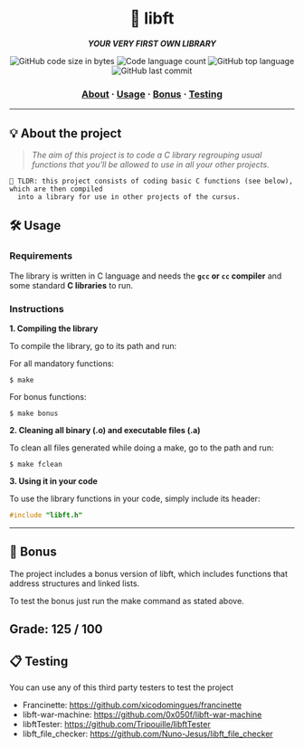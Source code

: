 <h1 align="center">
	🧰 libft
</h1>

<p align="center">
	<b><i>YOUR VERY FIRST OWN LIBRARY</i></b><br>
</p>

<p align="center">
	<img alt="GitHub code size in bytes" src="https://img.shields.io/github/languages/code-size/RnSiilva/42_libft?color=lightblue" />
	<img alt="Code language count" src="https://img.shields.io/github/languages/count/RnSiilva/42_libft?color=yellow" />
	<img alt="GitHub top language" src="https://img.shields.io/github/languages/top/RnSiilva/42_libft?color=blue" />
	<img alt="GitHub last commit" src="https://img.shields.io/github/last-commit/RnSiilva/42_libft?color=green" />
</p>

<h3 align="center">
	<a href="#%EF%B8%8F-about">About</a>
	<span> · </span>
	<a href="#%EF%B8%8F-usage">Usage</a>
	<span> · </span>
	<a href="#bonus">Bonus</a>
	<span> · </span>
	<a href="#-testing">Testing</a>
</h3>

---

## 💡 About the project

> _The aim of this project is to code a C library regrouping usual functions that you'll be allowed to use in all your other projects._

    🚀 TLDR: this project consists of coding basic C functions (see below), which are then compiled
	  into a library for use in other projects of the cursus.


## 🛠️ Usage

### Requirements

The library is written in C language and needs the **`gcc` or `cc` compiler** and some standard **C libraries** to run.

### Instructions

**1. Compiling the library**

To compile the library, go to its path and run:

For all mandatory functions:

```shell
$ make
```

For bonus functions:

```shell
$ make bonus
```

**2. Cleaning all binary (.o) and executable files (.a)**

To clean all files generated while doing a make, go to the path and run:

```shell
$ make fclean
```

**3. Using it in your code**

To use the library functions in your code, simply include its header:

```C
#include "libft.h"
```
---
## 🌟 Bonus

The project includes a bonus version of libft, which includes functions that address structures and linked lists.

To test the bonus just run the make command as stated above.

## Grade: 125 / 100

## 📋 Testing

You can use any of this third party testers to test the project


- Francinette: https://github.com/xicodomingues/francinette
- libft-war-machine: https://github.com/0x050f/libft-war-machine
- libftTester: https://github.com/Tripouille/libftTester
- libft_file_checker: https://github.com/Nuno-Jesus/libft_file_checker
